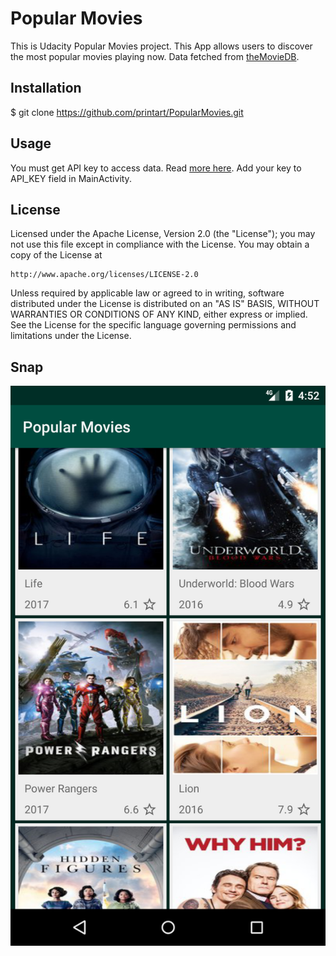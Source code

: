 # Popular Movies

This is Udacity Popular Movies project. This App allows users to discover the most popular movies playing now. Data fetched from [theMovieDB](https://www.themoviedb.org/?language=en).

## Installation

$ git clone <https://github.com/printart/PopularMovies.git>

## Usage

You must get API key to access data. Read [more here](https://www.themoviedb.org/documentation/api). Add your key to API_KEY field in MainActivity.

## License

Licensed under the Apache License, Version 2.0 (the "License"); you may not use this file except in compliance with the License. You may obtain a copy of the License at

```
http://www.apache.org/licenses/LICENSE-2.0
```

Unless required by applicable law or agreed to in writing, software distributed under the License is distributed on an "AS IS" BASIS, WITHOUT WARRANTIES OR CONDITIONS OF ANY KIND, either express or implied. See the License for the specific language governing permissions and limitations under the License.

## Snap

![Alt text](snp.png?raw=true "Popular Movies")
